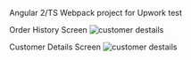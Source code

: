 Angular 2/TS Webpack project for Upwork test

Order History Screen
![customer destails](https://github.com/wynk-design-development/RuchirVaishnavmaster/src/assets/orderHistory.png)

Customer Details Screen
![customer destails](https://github.com/wynk-design-development/RuchirVaishnavmaster/src/assets/customerDetails.png)
